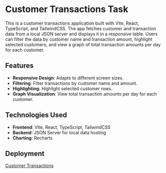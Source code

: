 # Customer Transactions Task

This is a customer transactions application built with Vite, React, TypeScript, and TailwindCSS. The app fetches customer and transaction data from a local JSON server and displays it in a responsive table. Users can filter the data by customer name and transaction amount, highlight selected customers, and view a graph of total transaction amounts per day for each customer.

## Features

- **Responsive Design**: Adapts to different screen sizes.
- **Filtering**: Filter transactions by customer name and amount.
- **Highlighting**: Highlight selected customer rows.
- **Graph Visualization**: View total transaction amounts per day for each customer.

## Technologies Used

- **Frontend**: Vite, React, TypeScript, TailwindCSS
- **Backend**: JSON Server for local data hosting
- **Charting**: Recharts 

## Deployment
[Customer Transactions](https://ahmedhanydev.github.io/customers-transactions/)

